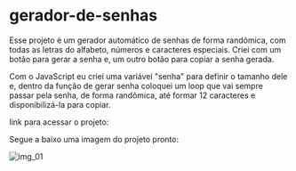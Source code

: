 # gerador-de-senhas

Esse projeto é um gerador automático de senhas de forma randômica, com todas as letras do alfabeto, números e caracteres especiais.
Criei com um botão para gerar a senha e, um outro botão para copiar a senha gerada.

Com o JavaScript eu criei uma variável "senha" para definir o tamanho dele e, dentro da função de gerar senha coloquei um loop que vai sempre passar pela senha, de forma randômica, até formar 12 caracteres e disponibilizá-la para copiar.

link para acessar o projeto:

Segue a baixo uma imagem do projeto pronto:

![img_01](https://user-images.githubusercontent.com/107739313/199640359-1cf21412-f96e-4451-b360-55fd7cdff429.png)

